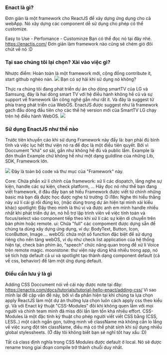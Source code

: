 ### Enact là gì?
Đơn giản là một framework cho ReactJS để xây dựng ứng dụng cho cả webApp. Nó xây dựng các component dễ sử dụng cho phép có thể customize.

Easy to Use - Perfomance - Custominze
Bạn có thể đọc nó tại đây nhé. https://enactjs.com/
Đơn giản làm framework nào cũng sẽ chém gió đôi chút về nó :D

### Tại sao chúng tôi lại chọn? Xài vào việc gì?
Nhược điểm:
Hoàn toàn là một framework mới, cộng đồng contribute ít, start github nghèo nàn. 
![](https://images.viblo.asia/d796f74a-8ad9-4df0-b90c-cad168fd18dd.png)
Bạn có sợ hãi khi sử dụng nó không?

Thực ra chúng tôi đang phát triển dự án cho dòng smartTV của LG và Samsung, đây là hai dòng smart TV với hệ điều hành không hề cũ và sự support về framework lẫn công nghệ gần như rất ít.
Và đây là suggest từ phía trang phát triển của WebOS. EnactJS được suggest như là framework gạch đầu dòng đầu tiên cho các thế hệ version mới của SmartTV LG chạy trên hệ điều hành WebOS.
![](https://images.viblo.asia/41a71039-84c2-420e-89e8-e364ce65c06b.png)

### Sử dụng EnactJS như thế nào
Trước tiên khuyến cáo khi sử dụng Framework này đấy là: bạn phải đủ bình tĩnh và việc lục hết thư viện nó ra để đọc là một điều tiên quyết. Bởi vì Doccument "khá" sơ sài, gần như không hề đủ và public lắm. Example là đơn thuần Example chứ không hề như một dạng guildline của những Lib, SDK, Framework lớn.

![](https://images.viblo.asia/c50e6d85-899c-4537-8663-77f2020348df.png)
Đây là toàn bộ code và thư mục của "Framework" này.

Core: Chứa phần xử lí chính của framework: xử lí các dispatch, lắng nghe sự kiện, handle các sự kiện, check platform, ... Hãy đọc nó như thể bạn đang viết framework, ở đâu đấy bạn sẽ hiểu Framework được viết từ chính những basic mà bạn đã được học được nghe từ trường :D
i18n: Nghe thì hiểu thằng này xử lí cái gì rồi đúng ko, (mặc dùng trong dự án hiện tại mình xài kiểu khác)
spotlight: Đây theo mình là thú vị và được anh em mình handle nhiều nhất khi phát triển dự án, nó hỗ trợ lập trình viên về việc tính toán và focus/select vào component tiếp theo khi xử lí các sự kiện di chuyển trên bàn phím  hoặc remote.
ui: Chứa "full" các compoment được dựng sẵn để chúng ta dùng xây dựng ứng dụng, ví dụ: BodyText, Button, Icon, IconButton, Image....
webOS: chứa một số function đặc biệt để sử dụng riêng cho nền tảng webOS, ví dụ như check list application của hệ thống hiện tại, check bàn phím ảo, "speech" chức năng quan trong để xử lí Voice trên remote magic.
moonstone: thư viện này dùng khá nhiều trong app, nó sẽ tích hợp default cả ui và spotlight tạo thành dạng component default (cả về css, behavior) để làm một ứng dụng default.

### Điều cần lưu ý là gì
Adding CSS
Doccument nói về cái này được note tại đây: https://enactjs.com/docs/tutorials/tutorial-hello-enact/adding-css/
Vì sao mình lại đề cập vấn đề này, bởi vì đa phần hiện tại khi chúng ta lựa chọn apply ReactJS làm một dự án thường lựa chọn luôn cách apply css theo kiểu gì. Và với Enact kỹ thuật "CSS-Modules" đôi khi không quen lắm với mọi người và chính team mình đã miss đôi lần làm tốn khá nhiều effort.
CSS-Modules là một đặc tính kỹ thuật cho phép người viết viết CSS bằng (CSS, LESS..) một cách ngắn gọn, tường minh về className mà không cần lo lắng về việc xung đột tên className, điều mà có thể phát sinh khi sử dụng nhiều global stylessheets. (Ở đây tôi không biết bạn sẽ nghĩ tốt hay xấu :D)

Tất cả class định nghĩa trong CSS Modules được default ở local. Nó sẽ được rename trong giai đoạn compile trở thành chuỗi duy nhất.